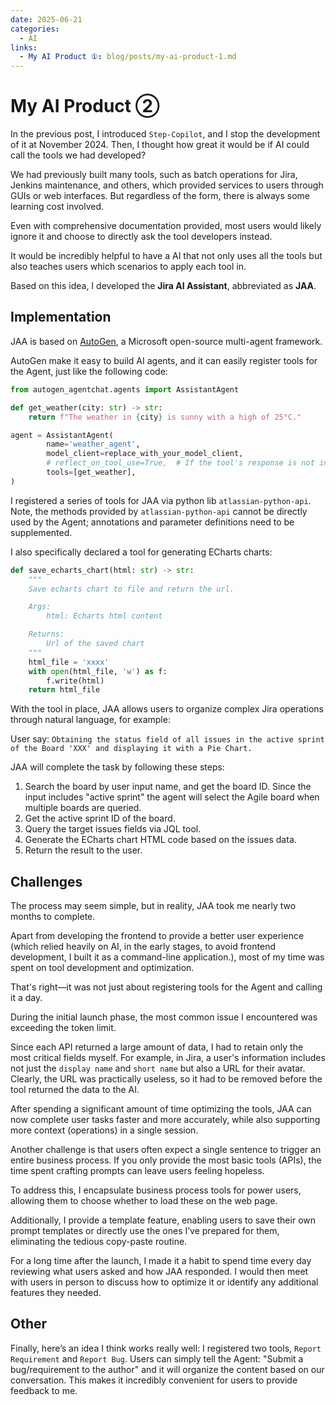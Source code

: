 ```yaml
---
date: 2025-06-21
categories:
  - AI
links:
  - My AI Product ①: blog/posts/my-ai-product-1.md
---
```


# My AI Product ②

In the previous post, I introduced `Step-Copilot`, and I stop the development of it at November 2024.
Then, I thought how great it would be if AI could call the tools we had developed? 

We had previously built many tools, such as batch operations for Jira, Jenkins maintenance, and others, 
which provided services to users through GUIs or web interfaces. 
But regardless of the form, there is always some learning cost involved.

Even with comprehensive documentation provided, 
most users would likely ignore it and choose to directly ask the tool developers instead.

It would be incredibly helpful to have a AI that not only uses all the tools 
but also teaches users which scenarios to apply each tool in.

Based on this idea, I developed the **Jira AI Assistant**, abbreviated as **JAA**.

<!-- more -->

## Implementation

JAA is based on [AutoGen](https://github.com/microsoft/autogen/), a Microsoft open-source multi-agent framework.

AutoGen make it easy to build AI agents, and it can easily register tools for the Agent, just like the following code:

```python hl_lines="10"
from autogen_agentchat.agents import AssistantAgent

def get_weather(city: str) -> str:
    return f"The weather in {city} is sunny with a high of 25°C."

agent = AssistantAgent(
        name='weather_agent',
        model_client=replace_with_your_model_client,
        # reflect_on_tool_use=True,  # If the tool's response is not in natural language, the AI will organize the returned data into a structured format.
        tools=[get_weather],
)
```

I registered a series of tools for JAA via python lib `atlassian-python-api`.  
Note, the methods provided by `atlassian-python-api` cannot be directly used by the Agent; 
annotations and parameter definitions need to be supplemented.

I also specifically declared a tool for generating ECharts charts:
```python
def save_echarts_chart(html: str) -> str:
    """
    Save echarts chart to file and return the url.

    Args:
        html: Echarts html content

    Returns:
        Url of the saved chart
    """
    html_file = 'xxxx'
    with open(html_file, 'w') as f:
        f.write(html)
    return html_file
```

With the tool in place, JAA allows users to organize complex Jira operations through natural language, for example:

User say: `Obtaining the status field of all issues in the active sprint of the Board 'XXX' and displaying it with a Pie Chart.`

JAA will complete the task by following these steps:

1. Search the board by user input name, and get the board ID. 
Since the input includes "active sprint" the agent will select the Agile board when multiple boards are queried.
2. Get the active sprint ID of the board.
3. Query the target issues fields via JQL tool.
4. Generate the ECharts chart HTML code based on the issues data.
5. Return the result to the user.

## Challenges

The process may seem simple, but in reality, JAA took me nearly two months to complete. 

Apart from developing the frontend to provide a better user experience 
(which relied heavily on AI, in the early stages, to avoid frontend development, I built it as a command-line application.),
most of my time was spent on tool development and optimization. 

That's right—it was not just about registering tools for the Agent and calling it a day.

During the initial launch phase, the most common issue I encountered was exceeding the token limit. 

Since each API returned a large amount of data, I had to retain only the most critical fields myself. 
For example, in Jira, a user's information includes not just the `display name` and `short name` but also a URL for their avatar.
Clearly, the URL was practically useless, so it had to be removed before the tool returned the data to the AI.

After spending a significant amount of time optimizing the tools, JAA can now complete user tasks faster and more accurately,
while also supporting more context (operations) in a single session.

Another challenge is that users often expect a single sentence to trigger an entire business process. 
If you only provide the most basic tools (APIs), the time spent crafting prompts can leave users feeling hopeless.

To address this, I encapsulate business process tools for power users, allowing them to choose whether to load these on the web page. 

Additionally, I provide a template feature, enabling users to save their own prompt templates or directly use the ones I’ve prepared for them, eliminating the tedious copy-paste routine.

For a long time after the launch, I made it a habit to spend time every day reviewing what users asked and how JAA responded. 
I would then meet with users in person to discuss how to optimize it or identify any additional features they needed.

## Other

Finally, here’s an idea I think works really well: I registered two tools, `Report Requirement` and `Report Bug`. 
Users can simply tell the Agent: "Submit a bug/requirement to the author" and it will organize the content based on our conversation. 
This makes it incredibly convenient for users to provide feedback to me.
